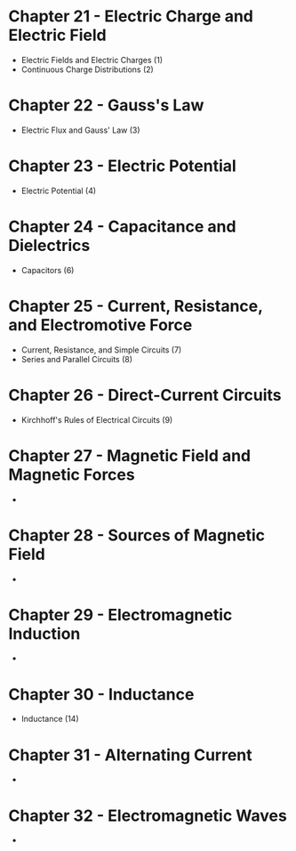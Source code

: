 # Chapter 21 - Electric Charge and Electric Field
- Electric Fields and Electric Charges (1)
- Continuous Charge Distributions (2)
# Chapter 22 - Gauss's Law
- Electric Flux and Gauss' Law (3)
# Chapter 23 - Electric Potential
- Electric Potential (4)
# Chapter 24 - Capacitance and Dielectrics
- Capacitors (6)
# Chapter 25 - Current, Resistance, and Electromotive Force
- Current, Resistance, and Simple Circuits (7)
- Series and Parallel Circuits (8)
# Chapter 26 - Direct-Current Circuits
- Kirchhoff's Rules of Electrical Circuits (9)
# Chapter 27 - Magnetic Field and Magnetic Forces
-
# Chapter 28 - Sources of Magnetic Field
-
# Chapter 29 - Electromagnetic Induction
-
# Chapter 30 - Inductance
- Inductance (14)
# Chapter 31 - Alternating Current
-
# Chapter 32 - Electromagnetic Waves
-
